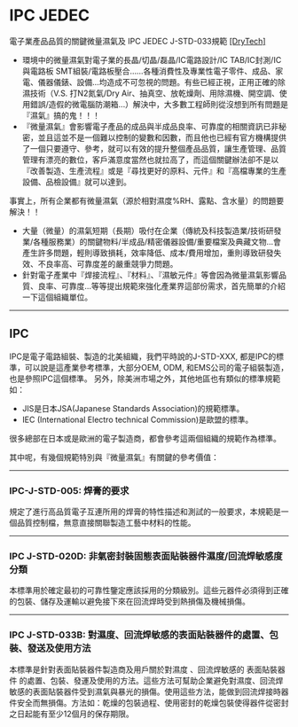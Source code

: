# IPC JEDEC

電子業產品品質的關鍵微量濕氣及 IPC JEDEC J-STD-033規範 [[DryTech]](https://www.drytech.com.tw/projects/item/324-ipc_033.html?srsltid=AfmBOopZR49s6uoxeEZYxNRvifFyr05vCHcJwhqjOUTYFY6iXFaIUFNH)

* 環境中的微量濕氣對電子業的長晶/切晶/磊晶/IC電路設計/IC TAB/IC封測/IC與電路板 SMT組裝/電路板壓合……各種消費性及專業性電子零件、成品、家電、儀器儀錶、設備...均造成不可忽視的問題。有些已經正視，正用正確的除濕技術（V.S. 打N2氮氣/Dry Air、抽真空、放乾燥劑、用除濕機、開空調、使用錯誤/造假的微電腦防潮箱...）解決中，大多數工程師則從沒想到所有問題是『濕氣』搞的鬼！！！
* 『微量濕氣』會影響電子產品的成品與半成品良率、可靠度的相關資訊已非秘密，並且這並不是一個難以控制的變數和因數，而且他也已經有官方機構提供了一個只要遵守、參考，就可以有效的提升整個產品品質，讓生產管理、品質管理有漂亮的數位，客戶滿意度當然也就拉高了，而這個關鍵辦法卻不是以『改善製造、生產流程』或是『尋找更好的原料、元件』和『高檔專業的生產設備、品檢設備』就可以達到。

事實上，所有企業都有微量濕氣（源於相對濕度%RH、露點、含水量）的問題要解決！！
* 大量（微量）的濕氣短期（長期）吸付在企業（傳統及科技製造業/技術研發業/各種服務業）的關鍵物料/半成品/精密儀器設備/重要檔案及典藏文物...會產生許多問題，輕則導致損耗，效率降低、成本/費用增加，重則導致研發失效、不良率高、可靠度差的嚴重競爭力問題。
* 針對電子產業中『焊接流程』、『材料』、『濕敏元件』等會因為微量濕氣影響品質、良率、可靠度…等等提出規範來強化產業界這部份需求，首先簡單的介紹一下這個組織單位。


---
## IPC

IPC是電子電路組裝、製造的北美組織，我們平時說的J-STD-XXX, 都是IPC的標準，可以說是這產業參考標準，大部分OEM, ODM, 和EMS公司的電子組裝製造，也是參照IPC這個標準。 另外，除美洲市場之外，其他地區也有類似的標準規範如：
* JIS是日本JSA(Japanese Standards Association)的規範標準。
* IEC (International Electro technical Commission)是歐盟的標準。

很多總部在日本或是歐洲的電子製造商，都會參考這兩個組織的規範作為標準。

其中呢，有幾個規範特別與『微量濕氣』有關鍵的參考價值：

---
### IPC-J-STD-005: 焊膏的要求
規定了進行高品質電子互連所用的焊膏的特性描述和測試的一般要求，本規範是一個品質控制檔，無意直接關聯製造工藝中材料的性能。

---
### IPC J-STD-020D: 非氣密封裝固態表面貼裝器件濕度/回流焊敏感度分類
本標準用於確定最初的可靠性鑒定應該採用的分類級別。這些元器件必須得到正確的包裝、儲存及運輸以避免接下來在回流焊時受到熱損傷及機械損傷。

---
### IPC J-STD-033B: 對濕度、回流焊敏感的表面貼裝器件的處置、包裝、發送及使用方法
本標準是針對表面貼裝器件製造商及用戶關於對濕度 、回流焊敏感的 表面貼裝器件 的處置、包裝、發運及使用的方法。這些方法可幫助企業避免對濕度、回流焊敏感的表面貼裝器件受到濕氣與暴光的損傷。使用這些方法，能做到回流焊接時器件安全而無損傷。方法如：乾燥的包裝過程、使用密封的乾燥包裝使得器件從密封之日起能有至少12個月的保存期限。

 
